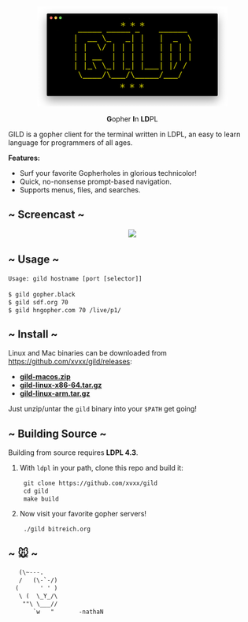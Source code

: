 <p align="center"><img src="gild.png"/></p>

<p align="center">
    <b>G</b>opher <b>I</b>n <b>LD</b>PL
</p>

GILD is a gopher client for the terminal written in LDPL, an easy to
learn language for programmers of all ages.

**Features:**

- Surf your favorite Gopherholes in glorious technicolor!
- Quick, no-nonsense prompt-based navigation.
- Supports menus, files, and searches.

## ~ Screencast ~

<p align="center"><a href="https://bit.ly/2MLVOmR" target="_blank">
<img src="https://bit.ly/2sBmTlM" /></a></p>

## ~ Usage ~

    Usage: gild hostname [port [selector]]

    $ gild gopher.black
    $ gild sdf.org 70
    $ gild hngopher.com 70 /live/p1/

## ~ Install ~

Linux and Mac binaries can be downloaded from
https://github.com/xvxx/gild/releases:

- **[gild-macos.zip][macos]**
- **[gild-linux-x86-64.tar.gz][x86_64]**
- **[gild-linux-arm.tar.gz][armv8]**

Just unzip/untar the `gild` binary into your `$PATH` get going!

## ~ Building Source ~

Building from source requires **LDPL 4.3**.

1. With `ldpl` in your path, clone this repo and build it:

        git clone https://github.com/xvxx/gild
        cd gild
        make build

3. Now visit your favorite gopher servers!

        ./gild bitreich.org


## ~ 🐭 ~

       (\~---.
       /   (\-`-/)
      (      ' ' )
       \ (  \_Y_/\
        ""\ \___//
           `w   "       -nathaN

[macos]: https://github.com/xvxx/gild/releases/download/v0.4.0/gild-macos.zip
[x86_64]: https://github.com/xvxx/gild/releases/download/v0.4.0/gild-linux-x86-64.tar.gz
[armv8]: https://github.com/xvxx/gild/releases/download/v0.4.0/gild-linux-arm.tar.gz